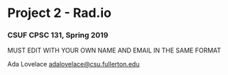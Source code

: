# Project 2 - Rad.io
### CSUF CPSC 131, Spring 2019

MUST EDIT WITH YOUR OWN NAME AND EMAIL IN THE SAME FORMAT

Ada Lovelace adalovelace@csu.fullerton.edu
